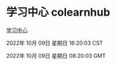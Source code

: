 # 学习中心 colearnhub
[学习中心](http://27.19.33.125:56308/colearnhub/)

2022年 10月 09日 星期日 16:20:03 CST

2022年 10月 09日 星期日 08:20:03 GMT
